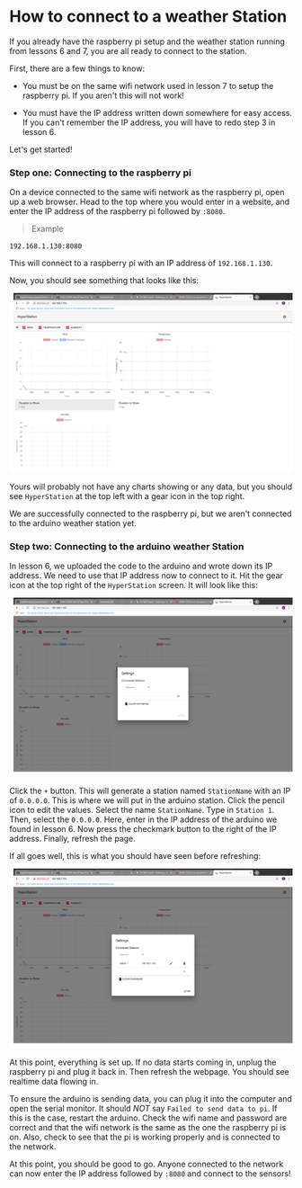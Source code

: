 # How to connect to a weather Station

If you already have the raspberry pi setup and the weather station running from lessons 6 and 7, you are all ready to connect to the station.

First, there are a few things to know:

* You must be on the same wifi network used in lesson 7 to setup the raspberry pi. If you aren't this will not work!

* You must have the IP address written down somewhere for easy access. If you can't remember the IP address, you will have to redo step 3 in lesson 6.

Let's get started!

### Step one: Connecting to the raspberry pi

On a device connected to the same wifi network as the raspberry pi, open up a web browser. Head to the top where you would enter in a website, and enter the IP address of the raspberry pi followed by `:8080`.

> Example
```
192.168.1.130:8080
```
This will connect to a raspberry pi with an IP address of `192.168.1.130`.

Now, you should see something that looks like this:

![HyperStation](images/HyperStationScreen.png)

Yours will probably not have any charts showing or any data, but you should see `HyperStation` at the top left with a gear icon in the top right.

We are successfully connected to the raspberry pi, but we aren't connected to the arduino weather station yet.

### Step two: Connecting to the arduino weather Station

In lesson 6, we uploaded the code to the arduino and wrote down its IP address. We need to use that IP address now to connect to it. Hit the gear icon at the top right of the `HyperStation` screen. It will look like this:

![HyperStation Edit Screen](images/HyperStationEdit.png)

Click the `+` button. This will generate a station named `StationName` with an IP of `0.0.0.0`. This is where we will put in the arduino station. Click the pencil icon to edit the values. Select the name `StationName`. Type in `Station 1`. Then, select the `0.0.0.0`. Here, enter in the IP address of the arduino we found in lesson 6. Now press the checkmark button to the right of the IP address. Finally, refresh the page.

If all goes well, this is what you should have seen before refreshing:

![](images/HyperStationEditComplete.png)

At this point, everything is set up. If no data starts coming in, unplug the raspberry pi and plug it back in. Then refresh the webpage. You should see realtime data flowing in.

To ensure the arduino is sending data, you can plug it into the computer and open the serial monitor. It should *NOT* say `Failed to send data to pi`. If this is the case, restart the arduino. Check the wifi name and password are correct and that the wifi network is the same as the one the raspberry pi is on. Also, check to see that the pi is working properly and is connected to the network.

At this point, you should be good to go. Anyone connected to the network can now enter the IP address followed by `:8080` and connect to the sensors!
